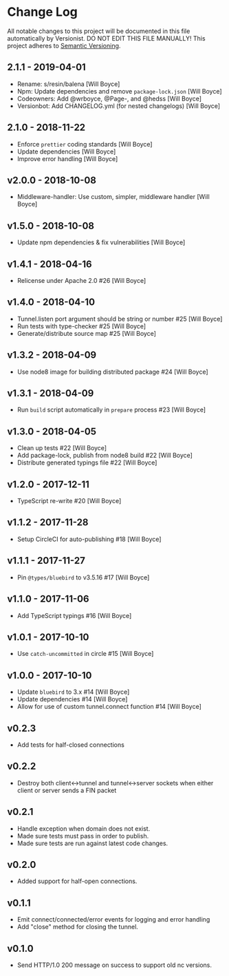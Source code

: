 # Change Log

All notable changes to this project will be documented in this file
automatically by Versionist. DO NOT EDIT THIS FILE MANUALLY!
This project adheres to [Semantic Versioning](http://semver.org/).

## 2.1.1 - 2019-04-01

* Rename: s/resin/balena [Will Boyce]
* Npm: Update dependencies and remove `package-lock.json` [Will Boyce]
* Codeowners: Add @wrboyce, @Page-, and @hedss [Will Boyce]
* Versionbot: Add CHANGELOG.yml (for nested changelogs) [Will Boyce]

## 2.1.0 - 2018-11-22

* Enforce `prettier` coding standards [Will Boyce]
* Update dependencies [Will Boyce]
* Improve error handling [Will Boyce]

## v2.0.0 - 2018-10-08

* Middleware-handler: Use custom, simpler, middleware handler [Will Boyce]

## v1.5.0 - 2018-10-08

* Update npm dependencies & fix vulnerabilities [Will Boyce]

## v1.4.1 - 2018-04-16

* Relicense under Apache 2.0 #26 [Will Boyce]

## v1.4.0 - 2018-04-10

* Tunnel.listen port argument should be string or number #25 [Will Boyce]
* Run tests with type-checker #25 [Will Boyce]
* Generate/distribute source map #25 [Will Boyce]

## v1.3.2 - 2018-04-09

* Use node8 image for building distributed package #24 [Will Boyce]

## v1.3.1 - 2018-04-09

* Run `build` script automatically in `prepare` process #23 [Will Boyce]

## v1.3.0 - 2018-04-05

* Clean up tests #22 [Will Boyce]
* Add package-lock, publish from node8 build #22 [Will Boyce]
* Distribute generated typings file #22 [Will Boyce]

## v1.2.0 - 2017-12-11

* TypeScript re-write #20 [Will Boyce]

## v1.1.2 - 2017-11-28

* Setup CircleCI for auto-publishing #18 [Will Boyce]

## v1.1.1 - 2017-11-27

* Pin `@types/bluebird` to v3.5.16 #17 [Will Boyce]

## v1.1.0 - 2017-11-06

* Add TypeScript typings #16 [Will Boyce]

## v1.0.1 - 2017-10-10

* Use `catch-uncommitted` in circle #15 [Will Boyce]

## v1.0.0 - 2017-10-10

* Update `bluebird` to 3.x #14 [Will Boyce]
* Update dependencies #14 [Will Boyce]
* Allow for use of custom tunnel.connect function #14 [Will Boyce]

## v0.2.3

* Add tests for half-closed connections

## v0.2.2

* Destroy both client<->tunnel and tunnel<->server sockets when either client or server sends a FIN packet

## v0.2.1

* Handle exception when domain does not exist.
* Made sure tests must pass in order to publish.
* Made sure tests are run against latest code changes.

## v0.2.0

* Added support for half-open connections.

## v0.1.1

* Emit connect/connected/error events for logging and error handling
* Add "close" method for closing the tunnel.

## v0.1.0

* Send HTTP/1.0 200 message on success to support old nc versions.
